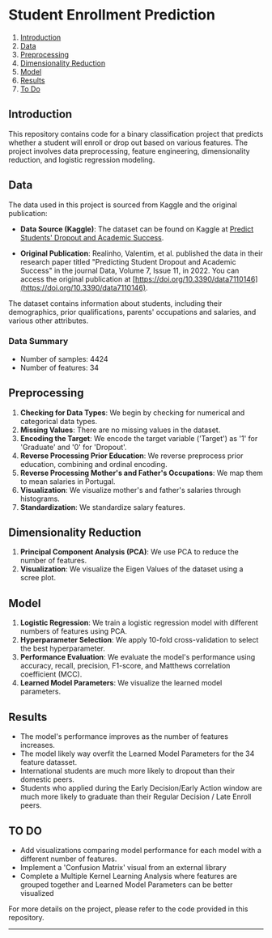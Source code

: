 # Student Enrollment Prediction

1. [Introduction](#introduction)
2. [Data](#data)
3. [Preprocessing](#preprocessing)
4. [Dimensionality Reduction](#dimensionality-reduction)
5. [Model](#model)
6. [Results](#results)
7. [To Do](#TO-DO)

## Introduction
This repository contains code for a binary classification project that predicts whether a student will enroll or drop out based on various features. The project involves data preprocessing, feature engineering, dimensionality reduction, and logistic regression modeling.

## Data

The data used in this project is sourced from Kaggle and the original publication:

- **Data Source (Kaggle)**: The dataset can be found on Kaggle at [Predict Students' Dropout and Academic Success](https://www.kaggle.com/datasets/naveenkumar20bps1137/predict-students-dropout-and-academic-success).

- **Original Publication**: Realinho, Valentim, et al. published the data in their research paper titled "Predicting Student Dropout and Academic Success" in the journal Data, Volume 7, Issue 11, in 2022. You can access the original publication at [https://doi.org/10.3390/data7110146](https://doi.org/10.3390/data7110146).

The dataset contains information about students, including their demographics, prior qualifications, parents' occupations and salaries, and various other attributes.

### Data Summary
- Number of samples: 4424
- Number of features: 34

## Preprocessing
1. **Checking for Data Types**: We begin by checking for numerical and categorical data types.
2. **Missing Values**: There are no missing values in the dataset.
3. **Encoding the Target**: We encode the target variable ('Target') as '1' for 'Graduate' and '0' for 'Dropout'.
4. **Reverse Processing Prior Education**: We reverse preprocess prior education, combining and ordinal encoding.
5. **Reverse Processing Mother's and Father's Occupations**: We map them to mean salaries in Portugal.
6. **Visualization**: We visualize mother's and father's salaries through histograms.
7. **Standardization**: We standardize salary features.

## Dimensionality Reduction
1. **Principal Component Analysis (PCA)**: We use PCA to reduce the number of features.
2. **Visualization**: We visualize the Eigen Values of the dataset using a scree plot.

## Model
1. **Logistic Regression**: We train a logistic regression model with different numbers of features using PCA.
2. **Hyperparameter Selection**: We apply 10-fold cross-validation to select the best hyperparameter.
3. **Performance Evaluation**: We evaluate the model's performance using accuracy, recall, precision, F1-score, and Matthews correlation coefficient (MCC).
4. **Learned Model Parameters**: We visualize the learned model parameters.

## Results
- The model's performance improves as the number of features increases.
- The model likely way overfit the Learned Model Parameters for the 34 feature datasset.
- International students are much more likely to dropout than their domestic peers.
- Students who applied during the Early Decision/Early Action window are much more likely to graduate than their Regular Decision / Late Enroll peers.

## TO DO
- Add visualizations comparing model performance for each model with a different number of features.
- Implement a 'Confusion Matrix' visual from an external library
- Complete a Multiple Kernel Learning Analysis where features are grouped together and Learned Model Parameters can be better visualized

For more details on the project, please refer to the code provided in this repository.

---
